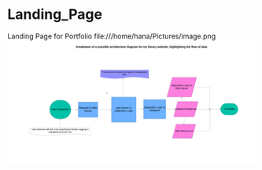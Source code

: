 # Landing_Page

Landing Page for Portfolio
file:///home/hana/Pictures/image.png
!["Alt text"](image.png)
